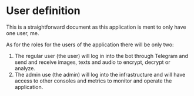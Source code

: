 # User definition

This is a straightforward document as this application is ment to only have one user, me.

As for the roles for the users of the application there will be only two:

1. The regular user (the user) will log in into the bot through Telegram and send and receive images, texts and audio to encrypt, decrypt or analyze. 
2. The admin use (the admin) will log into the infrastructure and will have access to other consoles and metrics to monitor and operate the application.